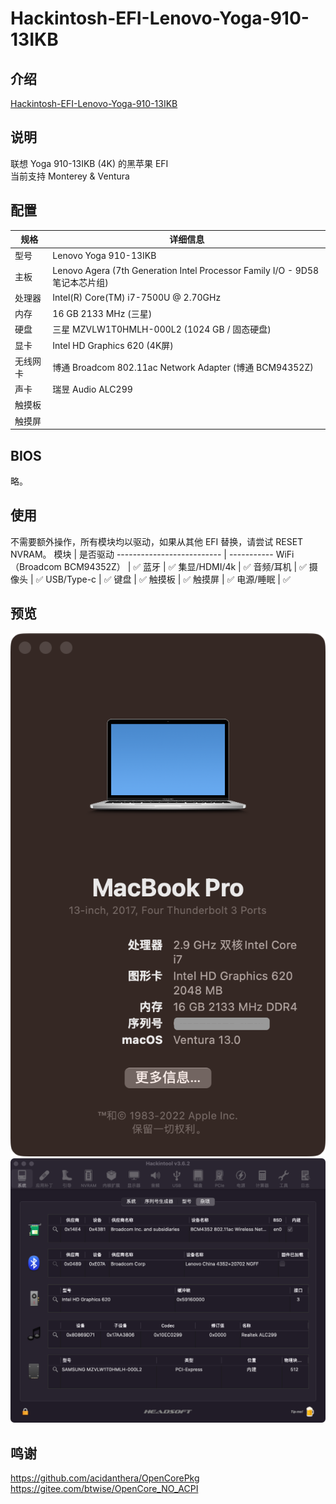# Hackintosh-EFI-Lenovo-Yoga-910-13IKB

## 介绍  
[Hackintosh-EFI-Lenovo-Yoga-910-13IKB](https://github.com/wjz304/Hackintosh-EFI-Lenovo-Yoga-910-13IKB)

## 说明  
联想 Yoga 910-13IKB (4K) 的黑苹果 EFI  
当前支持 Monterey & Ventura  

 
## 配置  
 规格     | 详细信息
 ---------| --------
 型号     | Lenovo Yoga 910-13IKB
 主板     | Lenovo Agera (7th Generation Intel Processor Family I/O - 9D58 笔记本芯片组)
 处理器   | Intel(R) Core(TM) i7-7500U @ 2.70GHz
 内存     | 16 GB 2133 MHz (三星)
 硬盘     | 三星 MZVLW1T0HMLH-000L2 (1024 GB / 固态硬盘)
 显卡     | Intel HD Graphics 620  (4K屏)
 无线网卡  | 博通 Broadcom 802.11ac Network Adapter (博通 BCM94352Z)
 声卡     | 瑞昱 Audio ALC299
 触摸板   |
 触摸屏   |


## BIOS
 略。  
 
## 使用
不需要额外操作，所有模块均以驱动，如果从其他 EFI 替换，请尝试 RESET NVRAM。
 模块                       | 是否驱动
 -------------------------- | ----------- 
 WiFi（Broadcom BCM94352Z） | ✅
 蓝牙                       | ✅
 集显/HDMI/4k               | ✅
 音频/耳机                  | ✅
 摄像头                     | ✅
 USB/Type-c                | ✅
 键盘                       | ✅
 触摸板                     | ✅
 触摸屏                     | ✅
 电源/睡眠                  | ✅


## 预览
 ![Image text](screenshot/QQ图片20220614200153.png)   
 ![Image text](screenshot/QQ图片20211006155107.png)   
  
## 鸣谢
https://github.com/acidanthera/OpenCorePkg  
https://gitee.com/btwise/OpenCore_NO_ACPI  
